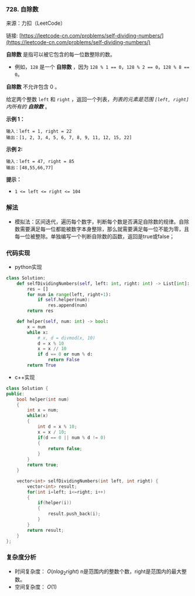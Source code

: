 ### 728. 自除数

来源：力扣（LeetCode）

链接: [https://leetcode-cn.com/problems/self-dividing-numbers/](https://leetcode-cn.com/problems/self-dividing-numbers/)



**自除数** 是指可以被它包含的每一位数整除的数。

- 例如，`128` 是一个 **自除数** ，因为 `128 % 1 == 0`，`128 % 2 == 0`，`128 % 8 == 0`。

**自除数** 不允许包含 0 。

给定两个整数 `left` 和 `right` ，返回一个列表，*列表的元素是范围 `[left, right]` 内所有的 **自除数*** 。

 

**示例 1：**

```
输入：left = 1, right = 22
输出：[1, 2, 3, 4, 5, 6, 7, 8, 9, 11, 12, 15, 22]
```

**示例 2:**

```
输入：left = 47, right = 85
输出：[48,55,66,77]
```

 

**提示：**

- `1 <= left <= right <= 104`

### 解法

* 模拟法：区间迭代，遍历每个数字，判断每个数是否满足自除数的规律。自除数需要满足每一位都能被数字本身整除，那么就需要满足每一位不能为零，且每一位被整除。单独编写一个判断自除数的函数，返回是true或false；



### 代码实现

* python实现

```python
class Solution:
    def selfDividingNumbers(self, left: int, right: int) -> List[int]:
        res = []
        for num in range(left, right+1):
            if self.helper(num):
                res.append(num)
        return res

    def helper(self, num: int) -> bool:
        x = num
        while x:
            # x, d = divmod(x, 10)
            d = x % 10
            x = x // 10
            if d == 0 or num % d:
                return False
        return True
```



* c++实现

```cpp
class Solution {
public:
    bool helper(int num)
    {
        int x = num;
        while(x)
        {
            int d = x % 10;
            x = x / 10;
            if(d == 0 || num % d != 0)
            {
                return false;
            }
        }
        return true;
    }

    vector<int> selfDividingNumbers(int left, int right) {
        vector<int> result;
        for(int i=left; i<=right; i++)
        {
            if(helper(i))
            {
                result.push_back(i);
            }
        }
        return result;
    }
};
```



### 复杂度分析

* 时间复杂度： $O(nlog_2{right})$ n是范围内的整数个数，right是范围内的最大整数。
* 空间复杂度： $O(1)$ 